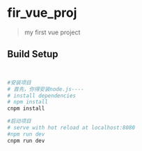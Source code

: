 # fir_vue_proj

> my first vue project

## Build Setup

``` bash


#安装项目
# 首先，你得安装node.js----
# install dependencies
# npm install
cnpm install

#启动项目
# serve with hot reload at localhost:8080
#npm run dev
cnpm run dev

